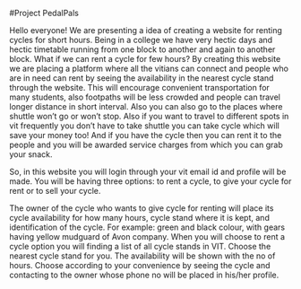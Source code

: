 #Project PedalPals

Hello everyone! We are presenting a idea of creating a website for renting cycles for short hours.
Being in a college we have very hectic days and hectic timetable running from one block to another and again to another block. What if we can rent a cycle for few hours?
By creating this website we are placing a platform where all the vitians can connect and people who are in need can rent by seeing the availability in the nearest cycle stand through the website.  This will encourage convenient transportation for many students, also footpaths will be less crowded and people can travel longer distance in short interval. Also you can also go to the places where shuttle won’t go or won’t stop. Also if you want to travel to different spots in vit frequently you don’t have to take shuttle you can take cycle which will save your money too!
And if you have the cycle then you can rent it to the people and you will be awarded service charges from which you can grab your snack.

So, in this website you will login through your vit email id and profile will be made. You will be having three options: to rent a cycle, to give your cycle for rent or to sell your cycle.

The owner of the cycle who wants to give cycle for renting will place its cycle availability for how many hours, cycle stand where it is kept, and identification of the cycle. For example: green and black colour, with gears having yellow mudguard of Avon company.
When you will choose to rent a cycle option you will finding a list of all cycle stands in VIT. Choose the nearest cycle stand for you. The availability will be shown with the no of hours. Choose according to your convenience by seeing the cycle and contacting to the owner whose phone no will be placed in his/her profile.
